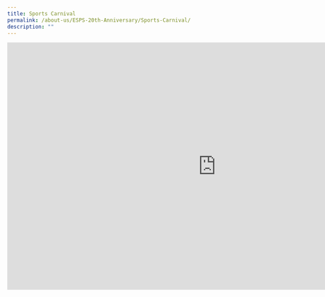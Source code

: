 ```yaml
---
title: Sports Carnival
permalink: /about-us/ESPS-20th-Anniversary/Sports-Carnival/
description: ""
---
```

<iframe allowfullscreen="true" height="569" width="960" frameborder="0" src="https://docs.google.com/presentation/d/e/2PACX-1vRX_zYN9U981vuUlifn0v5i_5y2JG5z5v4tORXO8URTbRdyLuelvkZwVPt2vmkWcBA9vyVJL2Ia97Qb/embed?start=false&amp;loop=false&amp;delayms=3000"></iframe>